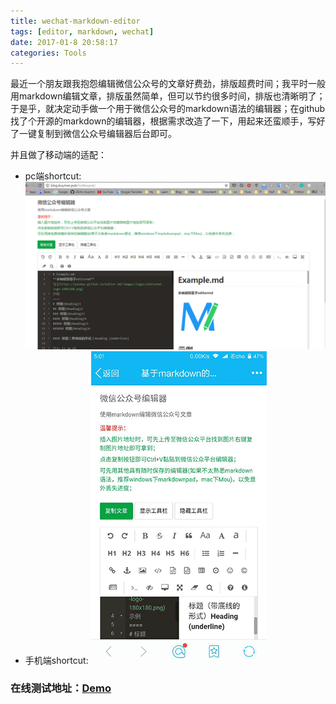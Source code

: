 ```yaml
---
title: wechat-markdown-editor
tags: [editor, markdown, wechat]
date: 2017-01-8 20:58:17
categories: Tools
---
```

最近一个朋友跟我抱怨编辑微信公众号的文章好费劲，排版超费时间；我平时一般用markdown编辑文章，排版虽然简单，但可以节约很多时间，排版也清晰明了；于是乎，就决定动手做一个用于微信公众号的markdown语法的编辑器；在github找了个开源的markdown的编辑器，根据需求改造了一下，用起来还蛮顺手，写好了一键复制到微信公众号编辑器后台即可。
<!--more-->
并且做了移动端的适配：
* pc端shortcut: 
![editor-pc](/images/upload/editor-pc.png)
* 手机端shortcut: 
![editor-mb](/images/upload/editor-mb.png)

### 在线测试地址：[Demo](http://blog.ikuyman.pub/md4wxpub/)